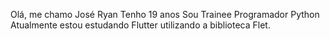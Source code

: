 Olá, me chamo José Ryan
Tenho 19 anos
Sou Trainee Programador Python
Atualmente estou estudando Flutter utilizando a biblioteca Flet.
